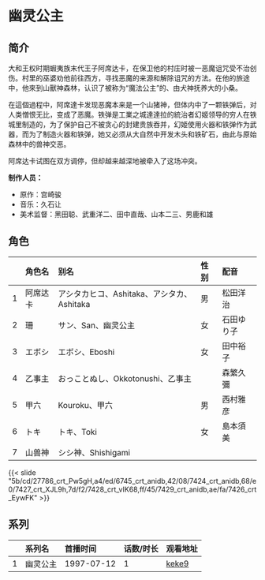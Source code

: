 # 幽灵公主


## 简介

大和王权时期蝦夷族末代王子阿席达卡，在保卫他的村庄时被一恶魔诅咒受不治创伤。村里的巫婆劝他前往西方，寻找恶魔的来源和解除诅咒的方法。在他的旅途中，他來到山獸神森林，认识了被称为“魔法公主”的、由犬神抚养大的小桑。

在這個過程中，阿席達卡发现恶魔本来是一个山猪神，但体内中了一颗铁弹后，对人类憎恨无比，变成了恶魔。铁弹是工業之城達達拉的統治者幻姬领导的穷人在铁城里制造的，为了保护自己不被贪心的封建贵族吞并，幻姬使用火器和铁弹作为武器，而为了制造火器和铁弹，她又必须从大自然中开发木头和铁矿石，由此与原始森林中的兽神交恶。

阿席达卡试图在双方调停，但却越来越深地被牵入了这场冲突。

**制作人员：**
- 原作：宫崎骏
- 音乐：久石让
- 美术监督：黑田聪、武重洋二、田中直哉、山本二三、男鹿和雄

## 角色

|     |   角色名   |   别名  | 性别 |  配音  |
|:--- |:------  |:----      |:---  |:--   |
| 1 | 阿席达卡 | アシタカヒコ、Ashitaka、アシタカ、Ashitaka | 男 | 松田洋治 |
| 2 | 珊 | サン、San、幽灵公主 | 女 | 石田ゆり子 |
| 3 | エボシ | エボシ、Eboshi | 女 | 田中裕子 |
| 4 | 乙事主 | おっことぬし、Okkotonushi、乙事主 |  | 森繁久彌 |
| 5 | 甲六 | Kouroku、甲六 | 男 | 西村雅彦 |
| 6 | トキ | トキ、Toki | 女 | 島本須美 |
| 7 | 山兽神 | シシ神、Shishigami |  |  |

{{< slide "5b/cd/27786_crt_Pw5gH,a4/ed/6745_crt_anidb,42/08/7424_crt_anidb,68/e0/7427_crt_XJL9h,7d/f2/7428_crt_vIK68,ff/45/7429_crt_anidb,ae/fa/7426_crt_EywFK" >}}

## 系列

|     | 系列名  | 首播时间       | 话数/时长 | 观看地址                                                     |
| :-- | :--- | :--------- | :---- | :------------------------------------------------------- |
| 1   | 幽灵公主 | 1997-07-12 | 1     | [keke9](https://www.keke9.app/play/178909-4-178373.html) |



